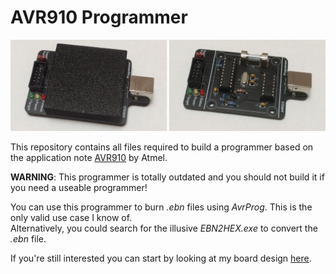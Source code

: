 # AVR910 Programmer

![AVR910](./pictures/assembled.png)

This repository contains all files required to build a programmer based on the application note [AVR910](http://ww1.microchip.com/downloads/en/appnotes/atmel-0943-in-system-programming_applicationnote_avr910.pdf) by Atmel.

**WARNING**: This programmer is totally outdated and you should not build it if you need a useable programmer!

You can use this programmer to burn *.ebn* files using *AvrProg*. This is the only valid use case I know of.\
Alternatively, you could search for the illusive *EBN2HEX.exe* to convert the *.ebn* file.

If you're still interested you can start by looking at my board design [here](./pcb).

